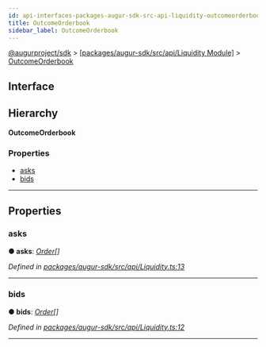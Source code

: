 ```yaml
---
id: api-interfaces-packages-augur-sdk-src-api-liquidity-outcomeorderbook
title: OutcomeOrderbook
sidebar_label: OutcomeOrderbook
---
```


[@augurproject/sdk](api-readme.md) > [[packages/augur-sdk/src/api/Liquidity Module]](api-modules-packages-augur-sdk-src-api-liquidity-module.md) > [OutcomeOrderbook](api-interfaces-packages-augur-sdk-src-api-liquidity-outcomeorderbook.md)

## Interface

## Hierarchy

**OutcomeOrderbook**

### Properties

* [asks](api-interfaces-packages-augur-sdk-src-api-liquidity-outcomeorderbook.md#asks)
* [bids](api-interfaces-packages-augur-sdk-src-api-liquidity-outcomeorderbook.md#bids)

---

## Properties

<a id="asks"></a>

###  asks

**● asks**: *[Order](api-interfaces-packages-augur-sdk-src-api-liquidity-order.md)[]*

*Defined in [packages/augur-sdk/src/api/Liquidity.ts:13](https://github.com/AugurProject/augur/blob/0ea8996003/packages/augur-sdk/src/api/Liquidity.ts#L13)*

___
<a id="bids"></a>

###  bids

**● bids**: *[Order](api-interfaces-packages-augur-sdk-src-api-liquidity-order.md)[]*

*Defined in [packages/augur-sdk/src/api/Liquidity.ts:12](https://github.com/AugurProject/augur/blob/0ea8996003/packages/augur-sdk/src/api/Liquidity.ts#L12)*

___

